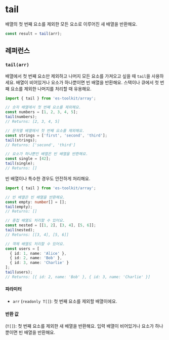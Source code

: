 # tail

배열의 첫 번째 요소를 제외한 모든 요소로 이루어진 새 배열을 반환해요.

```typescript
const result = tail(arr);
```

## 레퍼런스

### `tail(arr)`

배열에서 첫 번째 요소만 제외하고 나머지 모든 요소를 가져오고 싶을 때 `tail`을 사용하세요. 배열이 비어있거나 요소가 하나뿐이면 빈 배열을 반환해요. 스택이나 큐에서 첫 번째 요소를 제외한 나머지를 처리할 때 유용해요.

```typescript
import { tail } from 'es-toolkit/array';

// 숫자 배열에서 첫 번째 요소를 제외해요.
const numbers = [1, 2, 3, 4, 5];
tail(numbers);
// Returns: [2, 3, 4, 5]

// 문자열 배열에서 첫 번째 요소를 제외해요.
const strings = ['first', 'second', 'third'];
tail(strings);
// Returns: ['second', 'third']

// 요소가 하나뿐인 배열은 빈 배열을 반환해요.
const single = [42];
tail(single);
// Returns: []
```

빈 배열이나 특수한 경우도 안전하게 처리해요.

```typescript
import { tail } from 'es-toolkit/array';

// 빈 배열은 빈 배열을 반환해요.
const empty: number[] = [];
tail(empty);
// Returns: []

// 중첩 배열도 처리할 수 있어요.
const nested = [[1, 2], [3, 4], [5, 6]];
tail(nested);
// Returns: [[3, 4], [5, 6]]

// 객체 배열도 처리할 수 있어요.
const users = [
  { id: 1, name: 'Alice' },
  { id: 2, name: 'Bob' },
  { id: 3, name: 'Charlie' }
];
tail(users);
// Returns: [{ id: 2, name: 'Bob' }, { id: 3, name: 'Charlie' }]
```

#### 파라미터

- `arr` (`readonly T[]`): 첫 번째 요소를 제외할 배열이에요.

#### 반환 값

(`T[]`): 첫 번째 요소를 제외한 새 배열을 반환해요. 입력 배열이 비어있거나 요소가 하나뿐이면 빈 배열을 반환해요.